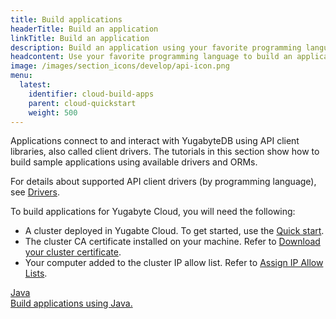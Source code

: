 ```yaml
---
title: Build applications
headerTitle: Build an application
linkTitle: Build an application
description: Build an application using your favorite programming language.
headcontent: Use your favorite programming language to build an application that uses YSQL or YCQL APIs.
image: /images/section_icons/develop/api-icon.png
menu:
  latest:
    identifier: cloud-build-apps
    parent: cloud-quickstart
    weight: 500
---
```


Applications connect to and interact with YugabyteDB using API client libraries, also called client drivers. The tutorials in this section show how to build sample applications using available drivers and ORMs. <!--Because the YugabyteDB YSQL API is PostgreSQL-compatible and the YCQL API has roots in the Apache Cassandra CQL, many of the tutorials use third-party drivers.-->

For details about supported API client drivers (by programming language), see <a href="../../../reference/drivers">Drivers</a>.

To build applications for Yugabyte Cloud, you will need the following:

- A cluster deployed in Yugabte Cloud. To get started, use the [Quick start](../../).
- The cluster CA certificate installed on your machine. Refer to [Download your cluster certificate](../../../../cloud-secure-clusters/cloud-authentication/#download-your-cluster-certificate).
- Your computer added to the cluster IP allow list. Refer to [Assign IP Allow Lists](../../../../cloud-secure-clusters/add-connections/).

<div class="row">

  <div class="col-12 col-md-6 col-lg-12 col-xl-6">
  <a class="section-link icon-offset" href="cloud-apps-java/cloud-ysql-yb-jdbc/">
    <div class="head">
      <div class="icon">
        <i class="icon-java"></i>
      </div>
      <div class="title">Java</div>
    </div>
    <div class="body">
      Build applications using Java.
    </div>
  </a>
  </div>

</div>
